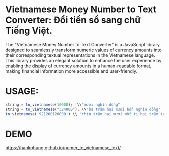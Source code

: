 # Vietnamese Money Number to Text Converter: Đổi tiền số sang chữ Tiếng Việt.
The "Vietnamese Money Number to Text Converter" is a JavaScript library designed to seamlessly transform numeric values of currency amounts into their corresponding textual representations in the Vietnamese language. This library provides an elegant solution to enhance the user experience by enabling the display of currency amounts in a human-readable format, making financial information more accessible and user-friendly.


# USAGE:
```js
string = to_vietnamese(10000);  \\"mười nghìn đồng"
string = to_vietnamese("324000"); \\"ba trăm hai mươi bốn nghìn đồng"
to_vietnamese('921200120000') \\ "chín trăm hai mươi mốt tỉ hai trăm triệu một trăm hai mươi nghìn đồng"
```
# DEMO

https://hankphung.github.io/numer_to_vietnamese_text/
